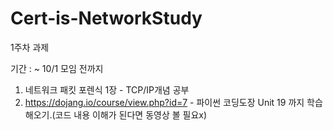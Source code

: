 # Cert-is-NetworkStudy


1주차 과제

기간 : ~ 10/1 모임 전까지
  1. 네트워크 패킷 포렌식 1장 - TCP/IP개념 공부
  2. https://dojang.io/course/view.php?id=7 - 파이썬 코딩도장 Unit 19 까지 학습해오기.(코드 내용 이해가 된다면 동영상 볼 필요x)
